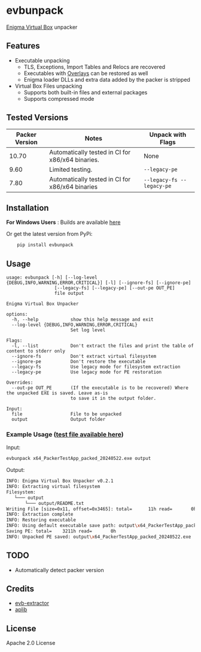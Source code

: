 # evbunpack
[Enigma Virtual Box](https://enigmaprotector.com/) unpacker

## Features
- Executable unpacking
  - TLS, Exceptions, Import Tables and Relocs are recovered
  - Executables with [Overlays](https://davidghughes.com/2023/08/06/overlays/) can be restored as well
  - Enigma loader DLLs and extra data added by the packer is stripped
- Virtual Box Files unpacking
  - Supports both built-in files and external packages
  - Supports compressed mode

## Tested Versions
| Packer Version | Notes | Unpack with Flags |
| - | - | - |
| 10.70 | Automatically tested in CI for x86/x64 binaries.  | None |
| 9.60 | Limited testing. | `--legacy-pe` |
| 7.80 | Automatically tested in CI for x86/x64 binaries | `--legacy-fs --legacy-pe` |

## Installation
  **For Windows Users** : Builds are available [here](https://github.com/mos9527/evbunpack/releases)

  Or get the latest version from PyPi:
  ```bash
      pip install evbunpack
  ```

## Usage

    usage: evbunpack [-h] [--log-level {DEBUG,INFO,WARNING,ERROR,CRITICAL}] [-l] [--ignore-fs] [--ignore-pe]
                      [--legacy-fs] [--legacy-pe] [--out-pe OUT_PE]
                      file output

    Enigma Virtual Box Unpacker

    options:
      -h, --help            show this help message and exit
      --log-level {DEBUG,INFO,WARNING,ERROR,CRITICAL}
                            Set log level

    Flags:
      -l, --list            Don't extract the files and print the table of content to stderr only
      --ignore-fs           Don't extract virtual filesystem
      --ignore-pe           Don't restore the executable
      --legacy-fs           Use legacy mode for filesystem extraction
      --legacy-pe           Use legacy mode for PE restoration

    Overrides:
      --out-pe OUT_PE       (If the executable is to be recovered) Where the unpacked EXE is saved. Leave as-is  
                            to save it in the output folder.

    Input:
      file                  File to be unpacked
      output                Output folder

### Example Usage ([test file available here](https://github.com/mos9527/evbunpack/blob/main/tests/x64_PackerTestApp_packed_20240522.exe))
Input:
```bash
evbunpack x64_PackerTestApp_packed_20240522.exe output
```
Output:
```bash
INFO: Enigma Virtual Box Unpacker v0.2.1
INFO: Extracting virtual filesystem
Filesystem:
   └─── output
       └─── output/README.txt
Writing File [size=0x11, offset=0x3465]: total=      11h read=       0h
INFO: Extraction complete
INFO: Restoring executable
INFO: Using default executable save path: output\x64_PackerTestApp_packed_20240522.exe
Saving PE: total=    3211h read=       0h
INFO: Unpacked PE saved: output\x64_PackerTestApp_packed_20240522.exe
```
## TODO
- Automatically detect packer version

## Credits
- [evb-extractor](https://github.com/EVBExtractor/evb-extractor)
- [aplib](https://github.com/snemes/aplib)

## License
Apache 2.0 License
